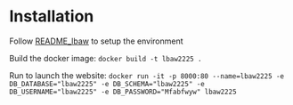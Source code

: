 # Installation

Follow [README_lbaw](README_lbaw.md) to setup the environment

Build the docker image:
`docker build -t lbaw2225 .`

Run to launch the website:
`docker run -it -p 8000:80 --name=lbaw2225 -e DB_DATABASE="lbaw2225" -e DB_SCHEMA="lbaw2225" -e DB_USERNAME="lbaw2225" -e DB_PASSWORD="Mfabfwyw" lbaw2225`